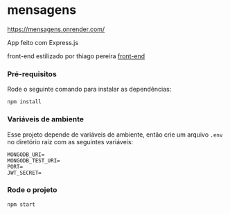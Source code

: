 # mensagens
https://mensagens.onrender.com/

App feito com Express.js

front-end estilizado por thiago pereira
[front-end](https://github.com/shirubaarison/mensagens-frontend)

### Pré-requisitos
Rode o seguinte comando para instalar as dependências:
```shell
npm install
```

### Variáveis de ambiente
Esse projeto depende de variáveis de ambiente, então crie um arquivo `.env` no diretório raiz com as seguintes variáveis:

```
MONGODB_URI=
MONGODB_TEST_URI=
PORT=
JWT_SECRET=
```

### Rode o projeto
```shell
npm start
```
